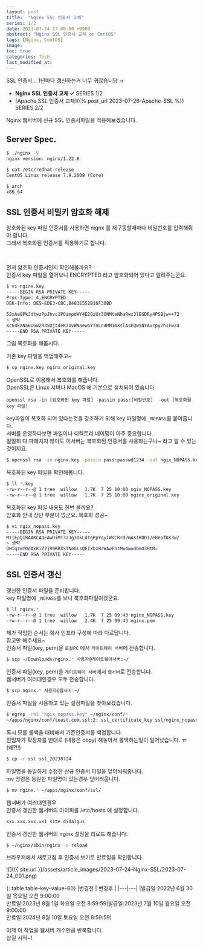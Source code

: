 ```yaml
---
layout: post
title:  "Nginx SSL 인증서 교체"
series: 1/2
date: 2023-07-24 17:00:00 +0900
abstract: "Nginx SSL 인증서 교체 on CentOS"
tags: [Nginx, CentOS]
image:
toc: true
categories: Tech
last_modified_at: 
---
```


SSL 인증서... 1년마다 갱신하는거 너무 귀찮습니당 ㅠ   

* **Nginx SSL 인증서 교체 ✓** <span class="series">SERIES 1/2</span>
* [Apache SSL 인증서 교체]({% post_url 2023-07-26-Apache-SSL %}) <span class="series">SERIES 2/2</span>

Nginx 웹서버에 신규 SSL 인증서파일을 적용해보겠습니다.   

## Server Spec. 

```bash
$ ./nginx -V
nginx version: nginx/1.22.0 

$ cat /etc/redhat-release
CentOS Linux release 7.9.2009 (Core)

$ arch
x86_64
```


## SSL 인증서 비밀키 암호화 해제  
암호화된 key 파일 인증서를 사용하면 nignx 를 재구동할때마다 비밀번호를 입력해줘야 합니다.   
그래서 복호화된 인증서를 적용하기로 합니다.  

<br>

먼저 암호화 인증서인지 확인해볼까요?  
인증서 key 파일을 열어보니 ENCRYPTED 라고 암호화되어 있다고 알려주는군요.  

```bash
$ vi nginx.key 
-----BEGIN RSA PRIVATE KEY-----
Proc-Type: 4,ENCRYPTED
DEK-Info: DES-EDE3-CBC,B483E552B16F30BD

5JxAe8PkJdtwzPpJhvc1POimpdWY4E2QiUr3ONMteNhaRwx3lEGDRy4PSBjw++72
~ 생략
XcG4kXNa6UGwZR35QjtdeK7ovWNaewoYTnLn4MM1mXslAsFQwSNYAvrpy2h1Fw24
-----END RSA PRIVATE KEY-----
```

그럼 복호화를 해봅시다.  

기존 key 파일을 백업해주고~  
```bash
$ cp nginx.key nginx_original.key
```

OpenSSL로 이용해서 복호화를 해줍니다.   
OpenSSL은 Linux 서버나 MacOS 에 기본으로 설치되어 있습니다.   

```
openssl rsa -in [암호화된 key 파일] -passin pass:[비밀번호]  -out [복호화될 key 파일] 
```

key파일이 복호화 되어 있다는것을 강조하기 위해 key 파일명에 `_NOPASS`를 붙여줍니다.  
서버를 운영하다보면 파일이나 디렉토리 네이밍이 아주 중요합니다.   
일일히 다 파헤치지 않아도 이서버는 복호화된 인증서를 사용하는구나~ 라고 알 수 있는것이지요.  
```bash
$ openssl rsa -in nginx.key -passin pass:passwd1234 -out ngix_NOPASS.key
```

복호화된 key 파일을 확인해봅니다. 

```bash
$ ll *.key
-rw-r--r--@ 1 tree  willow   1.7K  7 25 10:00 ngix_NOPASS.key
-rw-r--r--@ 1 tree  willow   1.7K  7 25 10:00 nginx_original.key
```

복호화된 key 파일 내용도 한번 볼까요?  
암호화 안내 상단 부분이 없군요. 복호화 성공~ 

```bash
$ vi ngix_nopass.key
-----BEGIN RSA PRIVATE KEY-----
MIIEpQIBAAKCAQEAwDiMT32Jg3OkLdTgPpYqyIWdCRrd2mAsTRDD1/e8epfKK3w/
~ 생략
OHIqzmYOdAxKiZ2jR9KRXSTNeGLsQEIXbzBrWAwFhtMw4wodbmO3HtM=
-----END RSA PRIVATE KEY-----
```

## SSL 인증서 갱신  

갱신한 인증서 파일을 준비합니다.   
key 파일명에 `_NOPASS`를 보니 복호화파일이겠군요.   
```bash
$ ll nginx.*
-rw-r--r--@ 1 tree  willow   1.7K  7 25 09:43 nginx_NOPASS.key
-rw-r--r--@ 1 tree  willow   2.4K  7 25 09:43 nginx.pem
```

제가 작업한 순서는 회사 인프라 구성에 따라 다르답니다.  
참고만 해주세요~  
인증서 파일(key, pem)을 `로컬PC` 에서 `게이트웨이 서버`에 전송합니다.  
```bash
$ scp ~/Downloads/nginx.* 사용자@게이트웨어서버:~/
```

인증서 파일(key, pem)을 `게이트웨이 서버`에서 `웹서버`로 전송합니다.  
웹서버가 여러대인경우 모두 전송합니다.  
```bash
$ scp nginx.* 사용자@웹서버:~/
```

인증서 파일을 사용하고 있는 설정파일을 찾아보겠습니다.  
```bash
$ egrep -rni "ngix_nopass.key" ~/nginx/conf/*
~/apps/nginx/conf/toast.com.ssl:2: ssl_certificate_key ssl/nginx_nopass.key;
```

혹시 모를 롤백을 대비해서 기존인증서를 백업합니다.  
전임자가 확장자를 반대로 (내용은 copy) 해놓아서 롤백하는일이 일어났습니다. ㅠ (왜?!!)  
```bash
$ cp -r ssl ssl_20230724
```

파일명을 동일하게 수정한 신규 인증서 파일을 덮어씌워줍니다.   
mv 명령은 동일한 파일명이 있는경우 덮어씌웁니다.  

```bash
$ mv nginx.* ~/apps/nginx/conf/ssl/
```

웹서버가 여러대인경우  
인증서 갱신한 웹서버의 아이피를 /etc/hosts 에 설정합니다. 
```bash
xxx.xxx.xxx.xx1	site.didalgus
```


인증서 갱신한 웹서버의 nginx 설정을 리로드 해줍니다. 
```bash
$ ~/nginx/sbin/nginx -s reload
```

브라우저에서 새로고침 후 인증서 보기로 만료일을 확인합니다. 

![]({{ site.url }}/assets/article_images/2023-07-24-Nginx-SSL/2023-07-24_001.png)



{:.table.table-key-value-60}
|변경전 | 변경후 |
|---|---|
|발급일:2022년 6월 30일 목요일 오전 9:00:00 <br> 만료일:2023년 8월 1일 화요일 오전 8:59:59|발급일:2023년 7월 10일 월요일 오전 9:00:00 <br> 만료일:2024년 8월 10일 토요일 오전 8:59:59| 


이제 이 작업을 웹서버 개수만큼 반복합니다.  
삽질 시작~!  
